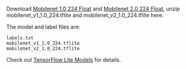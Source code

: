 Download [Mobilenet 1.0 224 Float](http://download.tensorflow.org/models/mobilenet_v1_2018_02_22/mobilenet_v1_0.25_224.tgz) and [Mobilenet 2.0 224 Float](http://download.tensorflow.org/models/tflite_11_05_08/mobilenet_v2_1.0_224.tgz), unzip mobilenet_v1_1.0_224.tflite and mobilenet_v2_1.0_224.tflite here.

The model and label files are:
```
labels.txt
mobilenet_v1_1.0_224.tflite
mobilenet_v2_1.0_224.tflite
```

Check out [TensorFlow Lite Models](https://github.com/tensorflow/tensorflow/blob/master/tensorflow/contrib/lite/g3doc/models.md) for details.
